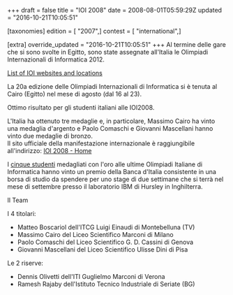 +++
draft = false
title = "IOI 2008"
date = 2008-08-01T05:59:29Z
updated = "2016-10-21T10:05:51"

[taxonomies]
edition = [ "2007",]
contest = [ "international",]

[extra]
override_updated = "2016-10-21T10:05:51"
+++
Al termine delle gare che si sono svolte in Egitto, sono state assegnate all'Italia le Olimpiadi Internazionali di Informatica 2012.

[List of IOI websites and locations](http://en.wikipedia.org/wiki/International_Olympiad_in_Informatics#List_of_IOI_websites_and_locations)

La 20a edizione delle Olimpiadi Internazionali di Informatica si è tenuta al Cairo (Egitto) nel mese di agosto (dal 16 al 23).

Ottimo risultato per gli studenti italiani alle IOI2008.

L'Italia ha ottenuto tre medaglie e, in particolare, Massimo Cairo ha vinto una medaglia d'argento e Paolo Comaschi e Giovanni Mascellani hanno vinto due medaglie di bronzo.<br/>Il sito ufficiale della manifestazione internazionale è raggiungibile all'indirizzo: [IOI 2008 - Home](http://www.ioi2008.org/)

I [cinque studenti](olimpiadiItaliane/medagliati.htm) medagliati con l'oro alle ultime Olimpiadi Italiane di Informatica hanno vinto un premio della Banca d'Italia consistente in una borsa di studio da spendere per uno stage di due settimane che si terrà nel mese di settembre presso il laboratorio IBM di Hursley in Inghilterra.

Il Team

I 4 titolari:

* Matteo Boscariol dell'ITCG Luigi Einaudi di Montebelluna (TV)
* Massimo Cairo del Liceo Scientifico Marconi di Milano
* Paolo Comaschi del Liceo Scientifico G. D. Cassini di Genova
* Giovanni Mascellani del Liceo Scientifico Ulisse Dini di Pisa

Le 2 riserve:

* Dennis Olivetti dell'ITI Guglielmo Marconi di Verona
* Ramesh Rajaby dell'Istituto Tecnico Industriale di Seriate (BG)